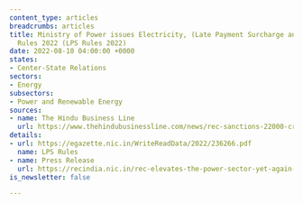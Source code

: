 ```yaml
---
content_type: articles
breadcrumbs: articles
title: Ministry of Power issues Electricity, (Late Payment Surcharge and Related Matters)
  Rules 2022 (LPS Rules 2022)
date: 2022-08-10 04:00:00 +0000
states:
- Center-State Relations
sectors:
- Energy
subsectors:
- Power and Renewable Energy
sources:
- name: The Hindu Business Line
  url: https://www.thehindubusinessline.com/news/rec-sanctions-22000-crore-to-discoms-for-clearing-outstanding-dues/article65726727.ece
details:
- url: https://egazette.nic.in/WriteReadData/2022/236266.pdf
  name: LPS Rules
- name: Press Release
  url: https://recindia.nic.in/rec-elevates-the-power-sector-yet-again-sanctions-22-000-crore-under-new-lps-rules
is_newsletter: false

---
```

